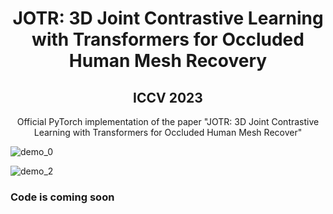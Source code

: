 <p align="center">

  <h1 align="center">JOTR: 3D Joint Contrastive Learning with Transformers for Occluded Human Mesh Recovery 
    
  </h1>
  <h2 align="center">ICCV 2023</h2>
 <div align="center">Official PyTorch implementation of the paper "JOTR: 3D Joint Contrastive Learning with Transformers for Occluded Human Mesh Recover" </div>
 <div align="center">
  </div>
</p>
<p float="center">
  <div align="center">
  </div>
</p>

![demo_0](demo/demo_0.gif)

<!-- ![demo_1](demo/demo_1.gif) -->

![demo_2](demo/demo_2.gif)

### Code is coming soon


